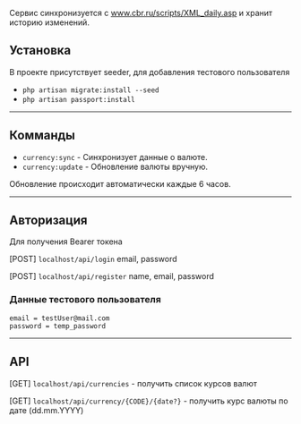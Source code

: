 Сервис синхронизуется с www.cbr.ru/scripts/XML_daily.asp и хранит историю изменений.


## Установка

В проекте присутствует seeder, для добавления тестового пользователя

 - `php artisan migrate:install --seed`
 - `php artisan passport:install`

---
## Комманды
 
 - `currency:sync` - Синхронизует данные о валюте.
 - `currency:update` - Обновление валюты вручную.

Обновление происходит автоматически каждые 6 часов.

---
## Авторизация

Для получения Bearer токена 

 [POST] `localhost/api/login` email, password

 [POST] `localhost/api/register` name, email, password

### Данные тестового пользователя

    email = testUser@mail.com 
    password = temp_password 

---
## API

 [GET] `localhost/api/currencies` - получить список курсов валют

 [GET] `localhost/api/currency/{CODE}/{date?}` - получить курс валюты по дате (dd.mm.YYYY)

    